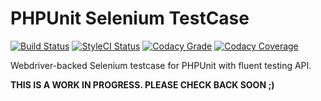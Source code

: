 # PHPUnit Selenium TestCase  
[![Build Status](https://img.shields.io/travis/sepehr/phpunit-selenium-webdriver/master.svg?style=flat-square&label=Build)](https://travis-ci.org/sepehr/phpunit-selenium-webdriver)
[![StyleCI Status](https://styleci.io/repos/68802571/shield?branch=master)](https://styleci.io/repos/68802571) [
![Codacy Grade](https://img.shields.io/codacy/grade/dd1f8cad25244b55a276d4f9895eb080.svg?style=flat-square&label=Code%20Quality)](https://www.codacy.com/app/sepehr/phpunit-selenium-webdriver) 
[![Codacy Coverage](https://img.shields.io/codacy/coverage/dd1f8cad25244b55a276d4f9895eb080/master.svg?style=flat-square&label=Code%20Coverage)](https://www.codacy.com/app/sepehr/phpunit-selenium-webdriver)  

Webdriver-backed Selenium testcase for PHPUnit with fluent testing API.

**THIS IS A WORK IN PROGRESS. PLEASE CHECK BACK SOON ;)**
